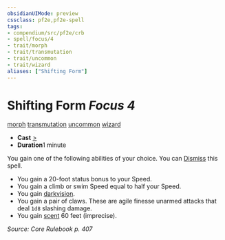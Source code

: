 ```yaml
---
obsidianUIMode: preview
cssclass: pf2e,pf2e-spell
tags:
- compendium/src/pf2e/crb
- spell/focus/4
- trait/morph
- trait/transmutation
- trait/uncommon
- trait/wizard
aliases: ["Shifting Form"]
---
```

# Shifting Form *Focus 4*   
[morph](/rules/traits/morph.md)  [transmutation](/rules/traits/transmutation.md)  [uncommon](/rules/traits/uncommon.md)  [wizard](/rules/traits/wizard.md)  

- **Cast** [>](/rules/core-rulebook/chapter-9-playing-the-game.md#Actions "Single Action") 
- **Duration**1 minute

You gain one of the following abilities of your choice. You can [Dismiss](/rules/actions/dismiss.md) this spell.

- You gain a 20-foot status bonus to your Speed.
- You gain a climb or swim Speed equal to half your Speed.
- You gain [darkvision](/rules/abilities/darkvision.md).
- You gain a pair of claws. These are agile finesse unarmed attacks that deal `1d8` slashing damage.
- You gain [scent](/rules/abilities/scent.md) 60 feet (imprecise).

*Source: Core Rulebook p. 407*